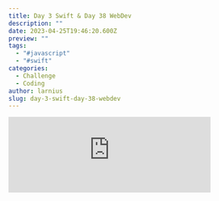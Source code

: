 ```yaml
---
title: Day 3 Swift & Day 38 WebDev
description: ""
date: 2023-04-25T19:46:20.600Z
preview: ""
tags:
  - "#javascript"
  - "#swift"
categories:
  - Challenge
  - Coding
author: larnius
slug: day-3-swift-day-38-webdev
---
```


<iframe src="https://mastodontech.de/@larnius/110261170405903376/embed" class="mastodon-embed" style="max-width: 100%; border: 0" width="400" allowfullscreen="allowfullscreen"></iframe><script src="https://mastodontech.de/embed.js" async="async"></script>